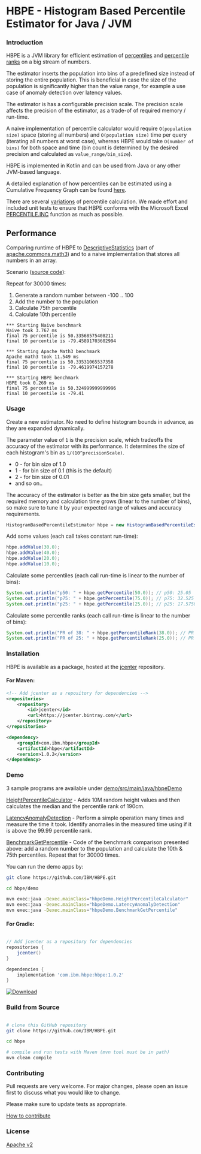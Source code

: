 # HBPE - Histogram Based Percentile Estimator for Java / JVM

### Introduction

HBPE is a JVM library for efficient estimation of [percentiles](https://en.wikipedia.org/wiki/Percentile) and [percentile ranks](https://en.wikipedia.org/wiki/Percentile_rank) on a big stream of numbers.

The estimator inserts the population into bins of a predefined size instead of storing the entire population.
This is beneficial in case the size of the population is significantly higher than the value range, for example a use case of anomaly detection over latency values.

The estimator is has a configurable precision scale. The precision scale affects the precision of the estimator, as a trade-of of required memory / run-time.

A naive implementation of percentile calculator would require `O(population size)` space (storing all numbers) and `O(population size)` time per query (iterating all numbers at worst case), whereas HBPE would take `O(number of bins)` for both space and time (bin count is determined by the desired precision and calculated as `value_range/bin_size`). 

HBPE is implemented in Kotlin and can be used from Java or any other JVM-based language.

A detailed explanation of how percentiles can be estimated using a Cumulative Frequency Graph can be found [here](http://courses.washington.edu/psy315/tutorials/Frequency_distribution_tutorial.pdf).

There are several [variations](https://en.wikipedia.org/wiki/Percentile#Second_variant) of percentile calculation. We made effort and included unit tests to ensure that 
HBPE conforms with the Microsoft Excel [PERCENTILE.INC](https://support.office.com/en-us/article/percentile-inc-function-680f9539-45eb-410b-9a5e-c1355e5fe2ed) function as much as possible.

## Performance

Comparing runtime of HBPE to [DescriptiveStatistics](https://commons.apache.org/proper/commons-math/javadocs/api-3.3/org/apache/commons/math3/stat/descriptive/DescriptiveStatistics.html) (part of [apache.commons.math3](http://commons.apache.org/proper/commons-math/)) and to a naive implementation that stores all numbers in an array. 

Scenario ([source code](demo/src/main/java/hbpeDemo/BenchmarkGetPercentile.java)): 

  Repeat for 30000 times:
  1. Generate a random number between -100 .. 100
  1. Add the number to the population
  1. Calculate 75th percentile
  1. Calculate 10th percentile


```
*** Starting Naive benchmark
Naive took 3.767 ms
final 75 percentile is 50.33568575408211
final 10 percentile is -79.45891703602994

*** Starting Apache Math3 benchmark
Apache math3 took 11.549 ms
final 75 percentile is 50.33531065537358
final 10 percentile is -79.4619974157278

*** Starting HBPE benchmark
HBPE took 0.269 ms
final 75 percentile is 50.324999999999996
final 10 percentile is -79.41
```

### Usage

Create a new estimator. No need to define histogram bounds in advance, as they are expanded dynamically. 

The parameter value of `1` is the precision scale, which tradeoffs the accuracy of the estimator with its performance. It determines the size of each histogram's bin as `1/(10^precisionScale)`.

* 0 - for bin size of 1.0 
* 1 - for bin size of 0.1  (this is the default)  
* 2 - for bin size of 0.01
* and so on..

The accuracy of the estimator is better as the bin size gets smaller, but the required memory and calculation time grows (linear to the number of bins), so make sure to tune it by your expected range of values and accuracy requirements.

```java
HistogramBasedPercentileEstimator hbpe = new HistogramBasedPercentileEstimator(1);
```

Add some values (each call takes constant run-time):
```java
hbpe.addValue(30.0);
hbpe.addValue(40.0);
hbpe.addValue(20.0);
hbpe.addValue(10.0);
```

Calculate some percentiles (each call run-time is linear to the number of bins):
```java
System.out.println("p50: " + hbpe.getPercentile(50.0)); // p50: 25.05
System.out.println("p75: " + hbpe.getPercentile(75.0)); // p75: 32.525
System.out.println("p25: " + hbpe.getPercentile(25.0)); // p25: 17.575000000000003
```        

Calculate some percentile ranks (each call run-time is linear to the number of bins):
```java
System.out.println("PR of 38: " + hbpe.getPercentileRank(38.0)); // PR of 38: 75.0
System.out.println("PR of 25: " + hbpe.getPercentileRank(25.0)); // PR of 25: 50.0
```        


### Installation

HBPE is available as a package, hosted at the [jcenter](https://bintray.com/davidohana/hbpe/com.ibm.hbpe) repository.

#### For Maven:

```xml
<!-- Add jcenter as a repository for dependencies --> 
<repositories>
    <repository>
        <id>jcenter</id>
        <url>https://jcenter.bintray.com/</url>
    </repository>
</repositories>

<dependency>
	<groupId>com.ibm.hbpe</groupId>
	<artifactId>hbpe</artifactId>
	<version>1.0.2</version>
</dependency>
```

### Demo

3 sample programs are available under [demo/src/main/java/hbpeDemo](demo/src/main/java/hbpeDemo)

[HeightPercentileCalculator](demo/src/main/java/hbpeDemo/HeightPercentileCalculator.java) - Adds 10M random height values and then calculates the median and the percentile rank of 190cm.

[LatencyAnomalyDetection](demo/src/main/java/hbpeDemo/LatencyAnomalyDetection.java) - Perform a simple operation many times and measure the time it took. Identify anomalies in the measured time using if it is above the 99.99 percentile rank.

[BenchmarkGetPercentile](demo/src/main/java/hbpeDemo/BenchmarkGetPercentile.java) - Code of the benchmark comparison presented above: add a random number to the population and calculate the 10th & 75th percentiles. Repeat that for 30000 times.

You can run the demo apps by:

```bash
git clone https://github.com/IBM/HBPE.git

cd hbpe/demo

mvn exec:java -Dexec.mainClass="hbpeDemo.HeightPercentileCalculator"
mvn exec:java -Dexec.mainClass="hbpeDemo.LatencyAnomalyDetection"
mvn exec:java -Dexec.mainClass="hbpeDemo.BenchmarkGetPercentile"
```

#### For Gradle:

```groovy

// Add jcenter as a repository for dependencies
repositories {
    jcenter()
}

dependencies {
    implementation 'com.ibm.hbpe:hbpe:1.0.2'
}
```

[ ![Download](https://api.bintray.com/packages/davidohana/hbpe/com.ibm.hbpe/images/download.svg?version=1.0.2) ](https://bintray.com/davidohana/hbpe/com.ibm.hbpe/1.0.2/link)

### Build from Source

```bash

# clone this GitHub repository
git clone https://github.com/IBM/HBPE.git

cd hbpe

# compile and run tests with Maven (mvn tool must be in path)
mvn clean compile
```

### Contributing

Pull requests are very welcome. For major changes, please open an issue first to discuss what you would like to change.

Please make sure to update tests as appropriate.

[How to contribute](CONTRIBUTING.md)

### License

[Apache v2](https://www.apache.org/licenses/LICENSE-2.0)
